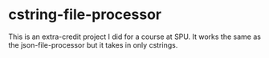 # cstring-file-processor
This is an extra-credit project I did for a course at SPU. It works the same as the json-file-processor but it takes in only cstrings.
